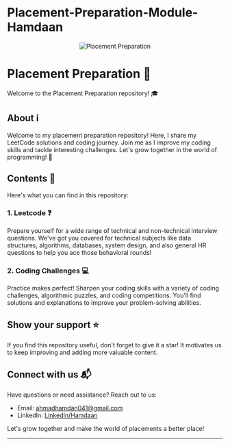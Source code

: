 # Placement-Preparation-Module-Hamdaan
<!-- Add an eye-catching header/banner here -->
<p align="center">
  <img src="![image](https://github.com/githamdaan25/Placement-Preparation-Module-Hamdaan/assets/85315584/c84b78ff-bb0c-4558-b071-ea2469e12b18)
" alt="Placement Preparation">
</p>

# Placement Preparation :rocket:

Welcome to the Placement Preparation repository! :mortar_board:

## About :information_source:

Welcome to my placement preparation repository! Here, I share my LeetCode solutions and coding journey. Join me as I improve my coding skills and tackle interesting challenges. Let's grow together in the world of programming! 🚀



## Contents :file_folder:

Here's what you can find in this repository:

### 1. Leetcode :question:

Prepare yourself for a wide range of technical and non-technical interview questions. We've got you covered for technical subjects like data structures, algorithms, databases, system design, and also general HR questions to help you ace those behavioral rounds!

### 2. Coding Challenges :computer:

Practice makes perfect! Sharpen your coding skills with a variety of coding challenges, algorithmic puzzles, and coding competitions. You'll find solutions and explanations to improve your problem-solving abilities.



## Show your support :star:

If you find this repository useful, don't forget to give it a star! It motivates us to keep improving and adding more valuable content.

## Connect with us :mailbox_with_mail:

Have questions or need assistance? Reach out to us:

- Email: ahmadhamdan041@gmail.com
- LinkedIn: [LinkedIn/Hamdaan]([https://discord.gg/placementprep](https://www.linkedin.com/in/hamdaan-ahmad-34a4a0203/))

Let's grow together and make the world of placements a better place!

---


